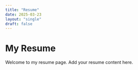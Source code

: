 ```yaml
---
title: "Resume"
date: 2025-03-23
layout: "single"
draft: false
---
```


# My Resume

Welcome to my resume page. Add your resume content here.